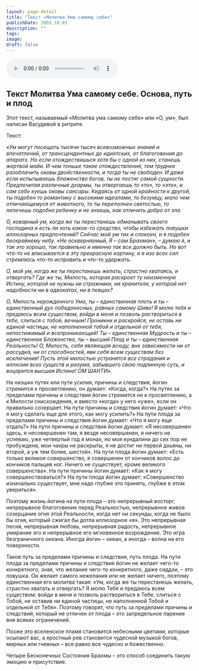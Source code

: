 ```yaml
---
layout: page-detail
title: "Текст «Молитва Ума самому себе»"
publishDate: 2003.10.03
description: ""
tags:
image:
draft: false
---
```


<audio title="2003.10.03 - Текст «Молитва Ума самому себе».mp3" src="/upload/iblock/d38/d38b4becf9d52607a6fea7cc4d659b7b.mp3" controls=""></audio>

## **Текст Молитва Ума самому себе. Основа, путь и плод**
  
  
 Этот текст, называемый «Молитва ума самому себе» или «О, ум», был написан Васудевой в ритрите.

  
 Текст:

_«Ум могут посещать тысячи тысяч всевозможных знаний и впечатлений, от трансцендентных до идиотских, от благоговения до апаратх. Но если отождествишься хотя бы с одной из них, станешь жертвой майи. И чем тоньше такие отождествления, тем труднее разоблачить оковы двойственности, и тогда ты не свободен. И даже если испытываешь блаженство богов, ты не постиг самой сущности. Предпочитая различные дхармы, ты отвергаешь то «то», то «это», и сам себе куешь оковы сансары. Кидаясь от одной крайности к другой, ты подобен то романтику с высокими идеалами, то безумцу, мало чем отличающемуся от животного, то ты переполнен святостью, то лепечешь подобно ребенку и не знаешь, как отличить добро от зла._ 

  
_О, коварный ум, когда же ты перестанешь обманывать своего господина и есть ли хоть какое-то средство, чтобы избежать ловушки иллюзорных предпочтений? Сейчас мой ум тих и спокоен, и я подобен бескрайнему небу. «Не оскверняемый, Я – сам Брахман», – думаю я, и так это хорошо, так правильно и именно так все должно быть. Но вот что-то не вписывается в эту прекрасную картину, и я изо всех сил стремлюсь что-то исправить и что-то удержать._ 

  
 _О, мой ум, когда же ты перестанешь желать, страстно хватаясь, и отвергать? Где же ты, Милость, которая раскроет ту неизменную Истину, которой не нужны ни стражники, ни хранители, у которой нет надобности ни в адвокатах, ни в певцах?_ 

  
 _О, Милость нерожденного Ума, ты – единственная плоть и ты – единственный дух победоносных, равных самому Шиве! Я молю тебя и предаюсь всем существом, войди в меня и позволь раствориться в тебе, слиться с тобой, вечным! Проникни и раскройся, не оставь ни единой частицы, не наполненной тобой и отдельной от тебя, непостижимый и всепроникающий! Ты – единственная Мудрость и ты – единственное Блаженство, ты – высший Плод и ты – единственная Реальность! О, Милость, себя являющая всюду, вне зависимости ни от рассудка, ни от способностей, яви себя всем существам без исключения! Пусть этой милостью устранятся все страдания и иллюзии всех существ и разума, забывшего свою подлинную суть, и воцарится высшая Истина! ОМ ШАНТИ»._ 

  
 На низших путях или пути усилия, причины и следствия, йогин стремится к просветлению, он думает: «Когда, когда?» На путях за пределами причины и следствия йогин стремится не к просветлению, а к Милости снисхождения, и вместо «когда» у него «уже», если он правильно созерцает. На пути причины и следствия йогин думает: «Что я могу сделать еще для этого, как могу усилить?» На пути плода за пределами причины и следствия йогин думает: «Что я могу еще отдать?» На пути причины и следствия йогин думает: «Я несовершенен здесь, я несовершенен там, я везде несовершенен, я ничего не успеваю, уже четвертый год я монах, но моя кундалини до сих пор не пробуждена, мои чакры не раскрыты, я не достиг ни первой дхьяны, ни второй, а уж тем более, шестой». На пути плода йогин думает: «Есть только великое совершенство, я совершенен от кончиков волос до кончиков пальцев ног. Ничего не существует, кроме великого совершенства». На пути причины йогин думает: «Как я могу совершенствоваться?» На пути плода йогин думает: «Совершенство изначально существует, мне надо глубже это принять, глубже в этом увериться».

  
 Поэтому жизнь йогина на пути плода – это непрерывный восторг, непрерывное благоговение перед Реальностью, непрерывное живое созерцание огня этой Реальности, когда нет ни секунды, когда не было бы огня, который сжигал бы дотла иллюзорное «я». Это непрерывная песня, непрерывная любовь, непрерывная радость, непрерывное умирание эго и непрерывное его мгновенное возрождение. Это игра безграничного океана. Иногда йогин – океан, а иногда – волна на его поверхности.

  
 Таков путь за пределами причины и следствия, путь плода. На пути плода за пределами причины и следствия йогин не желает чего-то конкретного, зная, что желание чего-то конкретного, даже сиддхи, – это ловушка. Он желает самого нежелания или не желает ничего, поэтому единственная его молитва такая: «Ум, когда же ты перестанешь желать, страстно хватать и отвергать? Я молю Тебя и предаюсь всем существом: войди в меня и позволь раствориться в Тебе, слиться с Тобой, не оставив ни единой частицы, не наполненной Тобой и отдельной от Тебя». Поэтому говорят, что путь за пределами причины и следствий, который не отличен от плода – это запредельное парение вне всяких ограничений.

  
 Позже это вселенское пламя становится небесными цветами, которые осыпают вас, а яростный рев становится чудесной музыкой богов, мирных или гневных – все равно все чудесно и божественно.

  
 Четыре Бесконечных Состояния Брахмы – это способ соединить такую эмоцию и присутствие.
  
  
